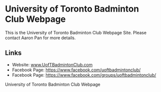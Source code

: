 # University of Toronto Badminton Club Webpage

This is the University of Toronto Badminton Club Webpage Site. Please contact Aaron Pan for more details.


## Links
- Website: www.UofTBadmintonClub.com
- Facebook Page: https://www.facebook.com/uoftbadmintonclub/
- Facebook Page: https://www.facebook.com/groups/uoftbadmintonclub/



University of Toronto Badminton Club Webpage

